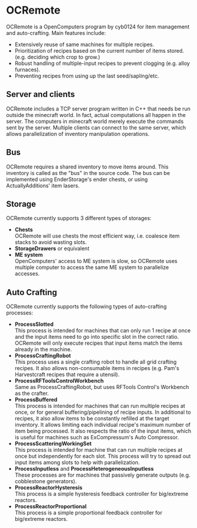 # OCRemote
OCRemote is a OpenComputers program by cyb0124 for item management and auto-crafting. Main features include:
  - Extensively reuse of same machines for multiple recipes.
  - Prioritization of recipes based on the current number of items stored. (e.g. deciding which crop to grow.)
  - Robust handling of multiple-input recipes to prevent clogging (e.g. alloy furnaces).
  - Preventing recipes from using up the last seed/sapling/etc.

## Server and clients
OCRemote includes a TCP server program written in C++ that needs be run outside the minecraft world. In fact, actual computations all happen in the server. The computers in minecraft world merely execute the commands sent by the server. Multiple clients can connect to the same server, which allows parallelization of inventory manipulation operations.

## Bus
OCRemote requires a shared inventory to move items around. This inventory is called as the "bus" in the source code. The bus can be implemented using EnderStorage's ender chests, or using ActuallyAdditions' item lasers.

## Storage
OCRemote currently supports 3 different types of storages:
  - **Chests**\
    OCRemote will use chests the most efficient way, i.e. coalesce item stacks to avoid wasting slots.
  - **StorageDrawers** or equivalent
  - **ME system**\
    OpenComputers' access to ME system is slow, so OCRemote uses multiple computer to access the same ME system to parallelize accesses.

## Auto Crafting
OCRemote currently supports the following types of auto-crafting processes:
  - **ProcessSlotted**\
    This process is intended for machines that can only run 1 recipe at once and the input items need to go into specific slot in the correct ratio. OCRemote will only execute recipes that input items match the items already in the machine.
  - **ProcessCraftingRobot**\
    This process uses a single crafting robot to handle all grid crafting recipes. It also allows non-consumable items in recipes (e.g. Pam's Harvestcraft recipes that require a utensil).
  - **ProcessRFToolsControlWorkbench**\
    Same as ProcessCraftingRobot, but uses RFTools Control's Workbench as the crafter.
  - **ProcessBuffered**\
    This process is intended for machines that can run multiple recipes at once, or for general buffering/pipelining of recipe inputs. In additional to recipes, it also allow items to be constantly refilled at the target inventory. It allows limiting each individual recipe's maximum number of item being processed. It also respects the ratio of the input items, which is useful for machines such as ExCompressum's Auto Compressor.
  - **ProcessScatteringWorkingSet**\
    This process is intended for machine that can run multiple recipes at once but independently for each slot. This process will try to spread out input items among slots to help with parallelization.
  - **ProcessInputless** and **ProcessHeterogeneousInputless**\
    These processes are for machines that passively generate outputs (e.g. cobblestone generators).
  - **ProcessReactorHysteresis**\
    This process is a simple hysteresis feedback controller for big/extreme reactors.
  - **ProcessReactorProportional**\
    This process is a simple proportional feedback controller for big/extreme reactors.
